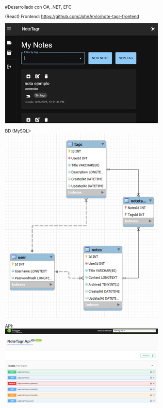 #Desarrollado con C#, .NET, EFC

(React)
Frontend: https://github.com/JohnArvlo/note-tagr-frontend

![Texto alternativo](https://github.com/JohnArvlo/imagenesss/blob/main/fotofront.jpg)

BD (MySQL):
![Texto alternativo](https://github.com/JohnArvlo/imagenesss/blob/main/fotobd.jpg)

API:
![Texto alternativo](https://github.com/JohnArvlo/imagenesss/blob/main/fotoapi.jpg)

